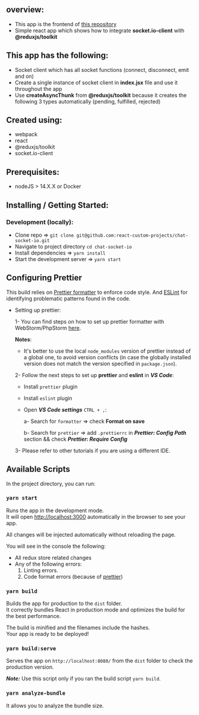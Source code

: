 ## overview:

- This app is the frontend of [this repository](https://github.com/Node-Js-Organization/chat-web-socket)
- Simple react app which shows how to integrate **socket.io-client** with **@reduxjs/toolkit**

## This app has the following:

- Socket client which has all socket functions (connect, disconnect, emit and on)
- Create a single instance of socket client in **index.jsx** file and use it throughout the app
- Use **createAsyncThunk** from **@reduxjs/toolkit** because it creates the following 3 types automatically (pending, fulfilled, rejected)

## Created using:

- webpack
- react
- @reduxjs/toolkit
- socket.io-client

## Prerequisites:

- nodeJS > 14.X.X or Docker

## Installing / Getting Started:

### Development (locally):

- Clone repo => `git clone git@github.com:react-custom-projects/chat-socket-io.git`
- Navigate to project directory `cd chat-socket-io`
- Install dependencies => `yarn install`
- Start the development server => `yarn start`

## Configuring Prettier

This build relies on [Prettier formatter](https://prettier.io/) to enforce code style. And [ESLint](https://eslint.org/) for identifying problematic patterns found in the code.

- Setting up prettier:

  1- You can find steps on how to set up prettier formatter with WebStorm/PhpStorm [here](https://prettier.io/docs/en/webstorm.html#running-prettier-on-save-using-file-watcher).

  **Notes**:

    - It's better to use the local `node_modules` version of prettier instead of a global one, to avoid version conflicts (in case the globally installed version does not match the version specified in `package.json`).

  2- Follow the next steps to set up **prettier** and **eslint** in **_VS Code_**:

    - Install `prettier` plugin

    - Install `eslint` plugin

    - Open **_VS Code settings_** `CTRL + ,`:

      a- Search for `formatter` => check **Format on save**

      b- Search for `prettier` => add `.prettierrc` in **_Prettier: Config Path_** section && check **_Prettier: Require Config_**

  3- Please refer to other tutorials if you are using a different IDE.

## Available Scripts

In the project directory, you can run:

### `yarn start`

Runs the app in the development mode.<br>
It will open [http://localhost:3000](http://localhost:3000) automatically in the browser to see your app.

All changes will be injected automatically without reloading the page.<br>

You will see in the console the following:

- All redux store related changes
- Any of the following errors:
    1. Linting errors.
    2. Code format errors (because of [prettier](https://prettier.io/))

### `yarn build`

Builds the app for production to the `dist` folder.<br>
It correctly bundles React in production mode and optimizes the build for the best performance.

The build is minified and the filenames include the hashes.<br>
Your app is ready to be deployed!

### `yarn build:serve`

Serves the app on `http://localhost:8080/` from the `dist` folder to check the production version.

**_Note:_** Use this script only if you ran the build script `yarn build`.

### `yarn analyze-bundle`

It allows you to analyze the bundle size.